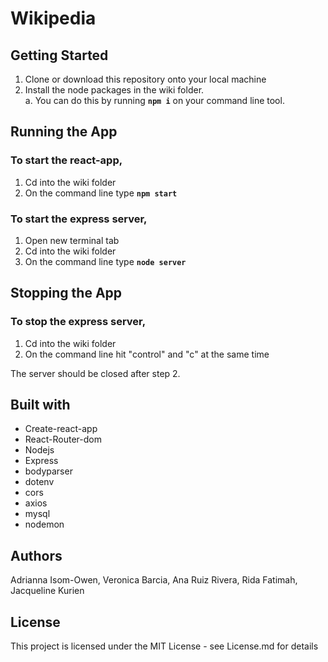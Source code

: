# Wikipedia

## Getting Started

1. Clone or download this repository onto your local machine
2. Install the node packages in the wiki folder. <br />
 a. You can do this by running **`npm i`** on your command line tool.
 
## Running the App 

### To start the react-app, 
1. Cd into the wiki folder
2. On the command line type **`npm start`**

### To start the express server,
1. Open new terminal tab
2. Cd into the wiki folder
3. On the command line type **`node server`**

## Stopping the App 

### To stop the express server,
1. Cd into the wiki folder
2. On the command line hit "control" and "c" at the same time

The server should be closed after step 2.


## Built with 

- Create-react-app
- React-Router-dom
- Nodejs
- Express
- bodyparser
- dotenv
- cors
- axios
- mysql
- nodemon


## Authors



Adrianna Isom-Owen, Veronica Barcia, Ana Ruiz Rivera, Rida Fatimah, Jacqueline Kurien



## License 


This project is licensed under the MIT License - see License.md for details
